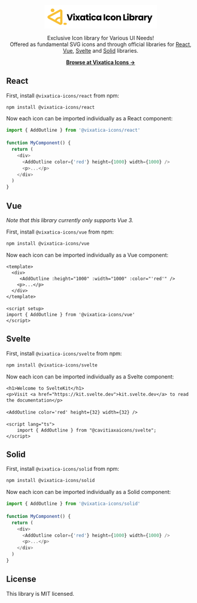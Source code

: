   <p align="center">
  <a href="https://vixaticaicons.vercel.app/#" target="_blank">
    <img src="https://raw.githubusercontent.com/njirolu/vixatica-icons/main/static/img/logo.svg" alt="Vixaticaicons" width="300">
  </a>
</p>

<p align="center">
  Exclusive Icon library for Various UI Needs! <br>Offered as fundamental SVG icons and through official libraries for <a href="#react">React</a>, <a href="#vue">Vue</a>, <a href="#svelte">Svelte</a> and <a href="#solid">Solid</a> libraries.
<p>

<p align="center">
  <a href="https://vixaticaicons.vercel.app/"><strong>Browse at Vixatica Icons &rarr;</strong></a>
</p>


## React

First, install `@vixatica-icons/react` from npm:

```sh
npm install @vixatica-icons/react
```

Now each icon can be imported individually as a React component:

```js
import { AddOutline } from '@vixatica-icons/react'

function MyComponent() {
  return (
    <div>
      <AddOutline color={'red'} height={1000} width={1000} />
      <p>...</p>
    </div>
  )
}
```

## Vue

_Note that this library currently only supports Vue 3._

First, install `@vixatica-icons/vue` from npm:

```sh
npm install @vixatica-icons/vue
```

Now each icon can be imported individually as a Vue component:

```vue
<template>
  <div>
     <AddOutline :height="1000" :width="1000" :color="'red'" />
    <p>...</p>
  </div>
</template>

<script setup>
import { AddOutline } from '@vixatica-icons/vue'
</script>
```

## Svelte

First, install `@vixatica-icons/svelte` from npm:

```sh
npm install @vixatica-icons/svelte
```

Now each icon can be imported individually as a Svelte component:

```svelte
<h1>Welcome to SvelteKit</h1>
<p>Visit <a href="https://kit.svelte.dev">kit.svelte.dev</a> to read the documentation</p>

<AddOutline color='red' height={32} width={32} />

<script lang="ts">
    import { AddOutline } from "@cavitiaxaicons/svelte";
</script>
```

## Solid

First, install `@vixatica-icons/solid` from npm:

```sh
npm install @vixatica-icons/solid
```

Now each icon can be imported individually as a Solid component:

```js
import { AddOutline } from '@vixatica-icons/solid'

function MyComponent() {
  return (
    <div>
      <AddOutline color={'red'} height={1000} width={1000} />
      <p>...</p>
    </div>
  )
}
```

## License

This library is MIT licensed.
